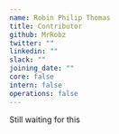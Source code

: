 ```yaml
---
name: Robin Philip Thomas
title: Contributor
github: MrRobz
twitter: ""
linkedin: ""
slack: ""
joining_date: ""
core: false
intern: false
operations: false
---
```


Still waiting for this
